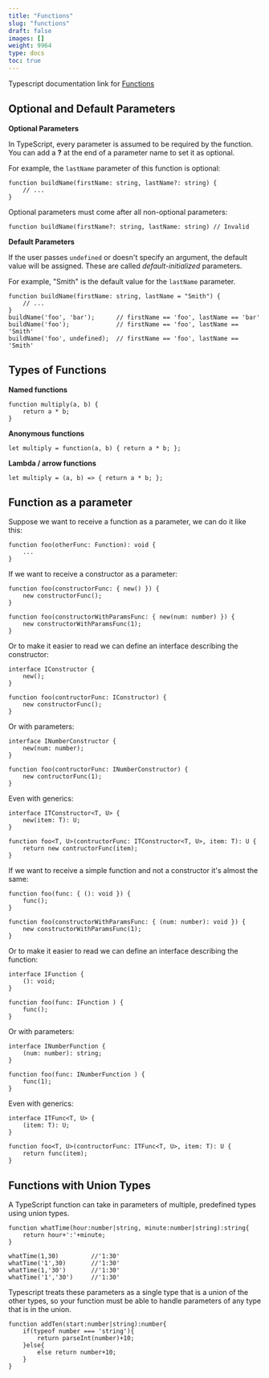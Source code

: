 ```yaml
---
title: "Functions"
slug: "functions"
draft: false
images: []
weight: 9964
type: docs
toc: true
---
```


Typescript documentation link for [Functions](https://github.com/Microsoft/TypeScript-Handbook/blob/master/pages/Functions.md)

## Optional and Default Parameters

**Optional Parameters**

In TypeScript, every parameter is assumed to be required by the function. You can add a **?** at the end of a parameter name to set it as optional. 

For example, the `lastName` parameter of this function is optional:

    function buildName(firstName: string, lastName?: string) {
        // ...
    }
Optional parameters must come after all non-optional parameters:
    
    function buildName(firstName?: string, lastName: string) // Invalid


**Default Parameters**

If the user passes `undefined` or doesn't specify an argument, the default value will be assigned. These are called *default-initialized* parameters.

For example, "Smith" is the default value for the `lastName` parameter.


    function buildName(firstName: string, lastName = "Smith") {
        // ...
    }
    buildName('foo', 'bar');      // firstName == 'foo', lastName == 'bar'
    buildName('foo');             // firstName == 'foo', lastName == 'Smith'
    buildName('foo', undefined);  // firstName == 'foo', lastName == 'Smith'

   



## Types of Functions
**Named functions**

    function multiply(a, b) {
        return a * b;
    }

**Anonymous functions**

    let multiply = function(a, b) { return a * b; };

**Lambda / arrow functions**

    let multiply = (a, b) => { return a * b; };

## Function as a parameter
Suppose we want to receive a function as a parameter, we can do it like this:

    function foo(otherFunc: Function): void {
        ...
    }

If we want to receive a constructor as a parameter:

    function foo(constructorFunc: { new() }) {
        new constructorFunc();
    }

    function foo(constructorWithParamsFunc: { new(num: number) }) {
        new constructorWithParamsFunc(1);
    }

Or to make it easier to read we can define an interface describing the constructor:

    interface IConstructor {
        new();
    }

    function foo(contructorFunc: IConstructor) { 
        new constructorFunc();
    }

Or with parameters:

    interface INumberConstructor {
        new(num: number);
    }

    function foo(contructorFunc: INumberConstructor) {
        new contructorFunc(1);
    }

Even with generics:

    interface ITConstructor<T, U> {
        new(item: T): U;
    }

    function foo<T, U>(contructorFunc: ITConstructor<T, U>, item: T): U {
        return new contructorFunc(item);
    }


If we want to receive a simple function and not a constructor it's almost the same:

    function foo(func: { (): void }) {
        func();
    }

    function foo(constructorWithParamsFunc: { (num: number): void }) {
        new constructorWithParamsFunc(1);
    }

Or to make it easier to read we can define an interface describing the function:

    interface IFunction {
        (): void;
    }

    function foo(func: IFunction ) { 
        func();
    }

Or with parameters:

    interface INumberFunction {
        (num: number): string;
    }

    function foo(func: INumberFunction ) {
        func(1);
    }

Even with generics:

    interface ITFunc<T, U> {
        (item: T): U;
    }

    function foo<T, U>(contructorFunc: ITFunc<T, U>, item: T): U {
        return func(item);
    }

## Functions with Union Types
A TypeScript function can take in parameters of multiple, predefined types using union types. 

    function whatTime(hour:number|string, minute:number|string):string{
        return hour+':'+minute;
    }
    
    whatTime(1,30)         //'1:30'
    whatTime('1',30)       //'1:30'
    whatTime(1,'30')       //'1:30'
    whatTime('1','30')     //'1:30'

Typescript treats these parameters as a single type that is a union of the other types, so your function must be able to handle parameters of any type that is in the union.

    function addTen(start:number|string):number{
        if(typeof number === 'string'){
            return parseInt(number)+10;
        }else{
            else return number+10;
        }
    }

